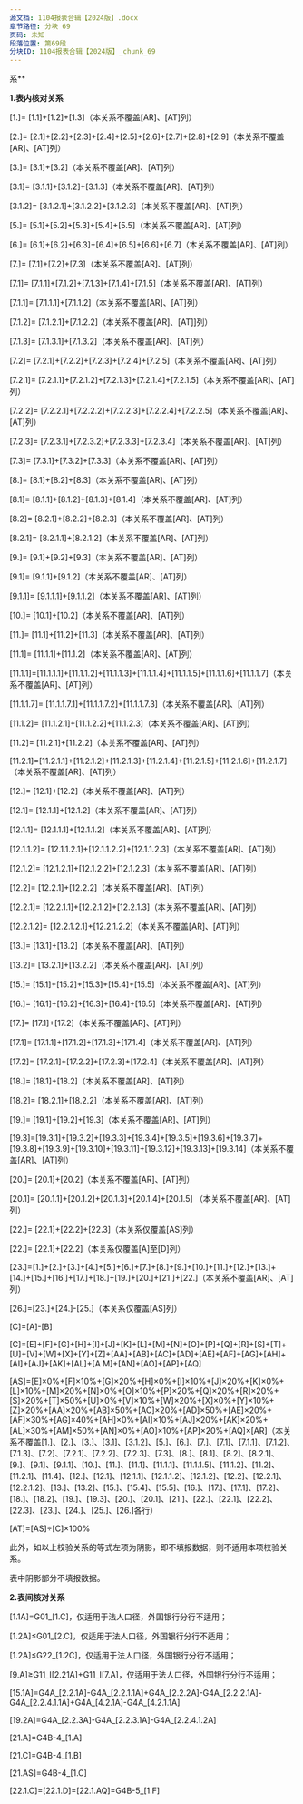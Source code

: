 ```yaml
---
源文档: 1104报表合辑【2024版】.docx
章节路径: 分块 69
页码: 未知
段落位置: 第69段
分块ID: 1104报表合辑【2024版】_chunk_69
---
```


系**

**1.表内核对关系**

[1.]= [1.1]+[1.2]+[1.3]（本关系不覆盖[AR]、[AT]列）

[2.]= [2.1]+[2.2]+[2.3]+[2.4]+[2.5]+[2.6]+[2.7]+[2.8]+[2.9]（本关系不覆盖[AR]、[AT]列）

[3.]= [3.1]+[3.2]（本关系不覆盖[AR]、[AT]列）

[3.1]= [3.1.1]+[3.1.2]+[3.1.3]（本关系不覆盖[AR]、[AT]列）

[3.1.2]= [3.1.2.1]+[3.1.2.2]+[3.1.2.3]（本关系不覆盖[AR]、[AT]列）

[5.]= [5.1]+[5.2]+[5.3]+[5.4]+[5.5]（本关系不覆盖[AR]、[AT]列）

[6.]= [6.1]+[6.2]+[6.3]+[6.4]+[6.5]+[6.6]+[6.7]（本关系不覆盖[AR]、[AT]列）

[7.]= [7.1]+[7.2]+[7.3]（本关系不覆盖[AR]、[AT]列）

[7.1]= [7.1.1]+[7.1.2]+[7.1.3]+[7.1.4]+[7.1.5]（本关系不覆盖[AR]、[AT]列）

[7.1.1]= [7.1.1.1]+[7.1.1.2]（本关系不覆盖[AR]、[AT]列）

[7.1.2]= [7.1.2.1]+[7.1.2.2]（本关系不覆盖[AR]、[AT]]列）

[7.1.3]= [7.1.3.1]+[7.1.3.2]（本关系不覆盖[AR]、[AT]列）

[7.2]= [7.2.1]+[7.2.2]+[7.2.3]+[7.2.4]+[7.2.5]（本关系不覆盖[AR]、[AT]列）

[7.2.1]= [7.2.1.1]+[7.2.1.2]+[7.2.1.3]+[7.2.1.4]+[7.2.1.5]（本关系不覆盖[AR]、[AT]列）

[7.2.2]= [7.2.2.1]+[7.2.2.2]+[7.2.2.3]+[7.2.2.4]+[7.2.2.5]（本关系不覆盖[AR]、[AT]列）

[7.2.3]= [7.2.3.1]+[7.2.3.2]+[7.2.3.3]+[7.2.3.4]（本关系不覆盖[AR]、[AT]列）

[7.3]= [7.3.1]+[7.3.2]+[7.3.3]（本关系不覆盖[AR]、[AT]列）

[8.]= [8.1]+[8.2]+[8.3]（本关系不覆盖[AR]、[AT]列）

[8.1]= [8.1.1]+[8.1.2]+[8.1.3]+[8.1.4]（本关系不覆盖[AR]、[AT]列）

[8.2]= [8.2.1]+[8.2.2]+[8.2.3]（本关系不覆盖[AR]、[AT]列）

[8.2.1]= [8.2.1.1]+[8.2.1.2]（本关系不覆盖[AR]、[AT]列）

[9.]= [9.1]+[9.2]+[9.3]（本关系不覆盖[AR]、[AT]列）

[9.1]= [9.1.1]+[9.1.2]（本关系不覆盖[AR]、[AT]列）

[9.1.1]= [9.1.1.1]+[9.1.1.2]（本关系不覆盖[AR]、[AT]列）

[10.]= [10.1]+[10.2]（本关系不覆盖[AR]、[AT]列）

[11.]= [11.1]+[11.2]+[11.3]（本关系不覆盖[AR]、[AT]列）

[11.1]= [11.1.1]+[11.1.2]（本关系不覆盖[AR]、[AT]列）

[11.1.1]=[11.1.1.1]+[11.1.1.2]+[11.1.1.3]+[11.1.1.4]+[11.1.1.5]+[11.1.1.6]+[11.1.1.7]（本关系不覆盖[AR]、[AT]列）

[11.1.1.7]= [11.1.1.7.1]+[11.1.1.7.2]+[11.1.1.7.3]（本关系不覆盖[AR]、[AT]列）

[11.1.2]= [11.1.2.1]+[11.1.2.2]+[11.1.2.3]（本关系不覆盖[AR]、[AT]列）

[11.2]= [11.2.1]+[11.2.2]（本关系不覆盖[AR]、[AT]列）

[11.2.1]=[11.2.1.1]+[11.2.1.2]+[11.2.1.3]+[11.2.1.4]+[11.2.1.5]+[11.2.1.6]+[11.2.1.7]（本关系不覆盖[AR]、[AT]列）

[12.]= [12.1]+[12.2]（本关系不覆盖[AR]、[AT]列）

[12.1]= [12.1.1]+[12.1.2]（本关系不覆盖[AR]、[AT]列）

[12.1.1]= [12.1.1.1]+[12.1.1.2]（本关系不覆盖[AR]、[AT]列）

[12.1.1.2]= [12.1.1.2.1]+[12.1.1.2.2]+[12.1.1.2.3]（本关系不覆盖[AR]、[AT]列）

[12.1.2]= [12.1.2.1]+[12.1.2.2]+[12.1.2.3]（本关系不覆盖[AR]、[AT]列）

[12.2]= [12.2.1]+[12.2.2]（本关系不覆盖[AR]、[AT]列）

[12.2.1]= [12.2.1.1]+[12.2.1.2]+[12.2.1.3]（本关系不覆盖[AR]、[AT]列）

[12.2.1.2]= [12.2.1.2.1]+[12.2.1.2.2]（本关系不覆盖[AR]、[AT]列）

[13.]= [13.1]+[13.2]（本关系不覆盖[AR]、[AT]列）

[13.2]= [13.2.1]+[13.2.2]（本关系不覆盖[AR]、[AT]列）

[15.]= [15.1]+[15.2]+[15.3]+[15.4]+[15.5]（本关系不覆盖[AR]、[AT]列）

[16.]= [16.1]+[16.2]+[16.3]+[16.4]+[16.5]（本关系不覆盖[AR]、[AT]列）

[17.]= [17.1]+[17.2]（本关系不覆盖[AR]、[AT]列）

[17.1]= [17.1.1]+[17.1.2]+[17.1.3]+[17.1.4]（本关系不覆盖[AR]、[AT]列）

[17.2]= [17.2.1]+[17.2.2]+[17.2.3]+[17.2.4]（本关系不覆盖[AR]、[AT]列）

[18.]= [18.1]+[18.2]（本关系不覆盖[AR]、[AT]列）

[18.2]= [18.2.1]+[18.2.2]（本关系不覆盖[AR]、[AT]列）

[19.]= [19.1]+[19.2]+[19.3]（本关系不覆盖[AR]、[AT]列）

[19.3]=[19.3.1]+[19.3.2]+[19.3.3]+[19.3.4]+[19.3.5]+[19.3.6]+[19.3.7]+[19.3.8]+[19.3.9]+[19.3.10]+[19.3.11]+[19.3.12]+[19.3.13]+[19.3.14]（本关系不覆盖[AR]、[AT]列）

[20.]= [20.1]+[20.2]（本关系不覆盖[AR]、[AT]列）

[20.1]= [20.1.1]+[20.1.2]+[20.1.3]+[20.1.4]+[20.1.5] （本关系不覆盖[AR]、[AT]列）

[22.]= [22.1]+[22.2]+[22.3]（本关系仅覆盖[AS]列）

[22.]= [22.1]+[22.2]（本关系仅覆盖[A]至[D]列）

[23.]=[1.]+[2.]+[3.]+[4.]+[5.]+[6.]+[7.]+[8.]+[9.]+[10.]+[11.]+[12.]+[13.]+[14.]+[15.]+[16.]+[17.]+[18.]+[19.]+[20.]+[21.]+[22.]（本关系不覆盖[AR]、[AT]列）

[26.]=[23.]+[24.]-[25.]（本关系仅覆盖[AS]列）

[C]=[A]-[B]

[C]=[E]+[F]+[G]+[H]+[I]+[J]+[K]+[L]+[M]+[N]+[O]+[P]+[Q]+[R]+[S]+[T]+[U]+[V]+[W]+[X]+[Y]+[Z]+[AA]+[AB]+[AC]+[AD]+[AE]+[AF]+[AG]+[AH]+[AI]+[AJ]+[AK]+[AL]+[A M]+[AN]+[AO]+[AP]+[AQ]

[AS]=[E]×0%+[F]×10%+[G]×20%+[H]×0%+[I]×10%+[J]×20%+[K]×0%+[L]×10%+[M]×20%+[N]×0%+[O]×10%+[P]×20%+[Q]×20%+[R]×20%+[S]×20%+[T]×50%+[U]×0%+[V]×10%+[W]×20%+[X]×0%+[Y]×10%+[Z]×20%+[AA]×20%+[AB]×50%+[AC]×20%+[AD]×50%+[AE]×20%+[AF]×30%+[AG]×40%+[AH]×0%+[AI]×10%+[AJ]×20%+[AK]×20%+[AL]×30%+[AM]×50%+[AN]×0%+[AO]×10%+[AP]×20%+[AQ]×[AR]（本关系不覆盖[1.]、[2.]、[3.]、[3.1]、[3.1.2]、[5.]、[6.]、[7.]、[7.1]、[7.1.1]、[7.1.2]、[7.1.3]、[7.2]、[7.2.1]、[7.2.2]、[7.2.3]、[7.3]、[8.]、[8.1]、[8.2]、[8.2.1]、[9.]、[9.1]、[9.1.1]、[10.]、[11.]、[11.1]、[11.1.1]、[11.1.1.5]、[11.1.2]、[11.2]、[11.2.1]、[11.4]、[12.]、[12.1]、[12.1.1]、[12.1.1.2]、[12.1.2]、[12.2]、[12.2.1]、[12.2.1.2]、[13.]、[13.2]、[15.]、[15.4]、[15.5]、[16.]、[17.]、[17.1]、[17.2]、[18.]、[18.2]、[19.]、[19.3]、[20.]、[20.1]、[21.]、[22.]、[22.1]、[22.2]、[22.3]、[23.]、[24.]、[25.]、[26.]各行）

[AT]=[AS]÷[C]×100%

此外，如以上校验关系的等式左项为阴影，即不填报数据，则不适用本项校验关系。

表中阴影部分不填报数据。

**2.表间核对关系**

[1.1A]=G01\_[1.C]，仅适用于法人口径，外国银行分行不适用；

[1.2A]≤G01\_[2.C]，仅适用于法人口径，外国银行分行不适用；

[1.2A]≤G22\_[1.2C]，仅适用于法人口径，外国银行分行不适用；

[9.A]≥G11\_I[2.21A]+G11\_I[7.A]，仅适用于法人口径，外国银行分行不适用；

[15.1A]=G4A\_[2.2.1A]-G4A\_[2.2.1.1A]+G4A\_[2.2.2A]-G4A\_[2.2.2.1A]-G4A\_[2.2.4.1.1A]+G4A\_[4.2.1A]-G4A\_[4.2.1.1A]

[19.2A]=G4A\_[2.2.3A]-G4A\_[2.2.3.1A]-G4A\_[2.2.4.1.2A]

[21.A]=G4B-4\_[1.A]

[21.C]=G4B-4\_[1.B]

[21.AS]=G4B-4\_[1.C]

[22.1.C]=[22.1.D]=[22.1.AQ]=G4B-5\_[1.F]